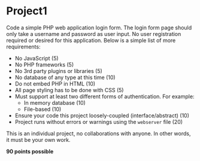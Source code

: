 # Project1

Code a simple PHP web application login form. The login form page should only take a username and password as user input. No user registration required or desired for this application. Below is a simple list of more requirements:

- No JavaScript (5)
- No PHP frameworks (5)
- No 3rd party plugins or libraries (5)
- No database of any type at this time (10)
- Do not embed PHP in HTML (10)
- All page styling has to be done with CSS (5)
- Must support at least two different forms of authentication. For example:
    - In memory database (10)
    - File-based (10)
- Ensure your code this project loosely-coupled (interface/abstract) (10)
- Project runs without errors or warnings using the `webserver` file (20)

This is an individual project, no collaborations with anyone. In other words, it must be your own work.

**90 points possible**
